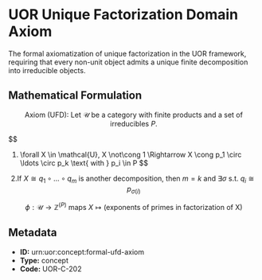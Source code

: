 # UOR Unique Factorization Domain Axiom

The formal axiomatization of unique factorization in the UOR framework, requiring that every non-unit object admits a unique finite decomposition into irreducible objects.

## Mathematical Formulation

$$
\text{Axiom (UFD): Let } \mathcal{U} \text{ be a category with finite products and a set of irreducibles } P.
$$

$$
1. \forall X \in \mathcal{U}, X \not\cong 1 \Rightarrow X \cong p_1 \circ \ldots \circ p_k \text{ with } p_i \in P
$$

$$
2. \text{If } X \cong q_1 \circ \ldots \circ q_m \text{ is another decomposition, then } m=k \text{ and } \exists \sigma \text{ s.t. } q_i \cong p_{\sigma(i)}
$$

$$
\phi: \mathcal{U} \to \mathbb{Z}^{(P)} \text{ maps } X \mapsto \text{(exponents of primes in factorization of X)}
$$

## Metadata

- **ID:** urn:uor:concept:formal-ufd-axiom
- **Type:** concept
- **Code:** UOR-C-202
